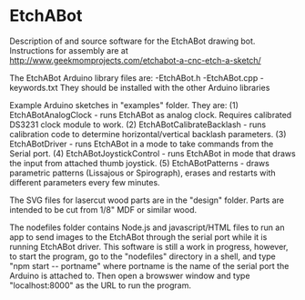 # EtchABot
Description of and source software for the EtchABot drawing bot.  Instructions for assembly are at http://www.geekmomprojects.com/etchabot-a-cnc-etch-a-sketch/

The EtchABot Arduino library files are:
-EtchABot.h
-EtchABot.cpp
-keywords.txt
They should be installed with the other Arduino libraries

Example Arduino sketches in "examples" folder.  They are:
(1) EtchABotAnalogClock - runs EtchABot as analog clock.  Requires calibrated DS3231 clock module to work.
(2) EtchABotCalibrateBacklash - runs calibration code to determine horizontal/vertical backlash parameters.
(3) EtchABotDriver - runs EtchABot in a mode to take commands from the Serial port.
(4) EtchABotJoystickControl - runs EtchABot in mode that draws the input from attached thumb joystick.
(5) EtchABotPatterns - draws parametric patterns (Lissajous or Spirograph), erases and restarts with different parameters every few minutes.

The SVG files for lasercut wood parts are in the "design" folder.  Parts are intended to be cut from 1/8" MDF or similar wood.

The nodefiles folder contains Node.js and javascript/HTML files to run an app to send images to the EtchABot through the serial port while it is running EtchABot driver.  This software is still a work in progress, however, to start the program, go to the "nodefiles" directory in a shell, and type "npm start -- portname" where portname is the name of the serial port the Arduino is attached to.  Then open a browswer window and type "localhost:8000" as the URL to run the program.
